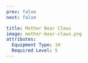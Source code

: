 ```yaml
---
prev: false
next: false

title: Mother Bear Claws
image: mother-bear-claws.png
attributes:
  Equipment Type: 1H
  Required Level: 5
---
```




<MyItemComponent :item="$frontmatter" />


